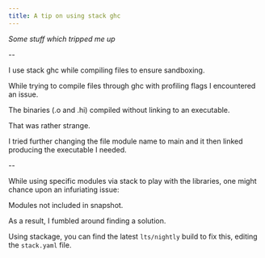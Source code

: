 ```yaml
---
title: A tip on using stack ghc
---
```


*Some stuff which tripped me up*

--

I use stack ghc while compiling files to ensure sandboxing.

While trying to compile files through ghc with profiling flags I encountered an issue.

The binaries (.o and .hi) compiled without linking to an executable.

That was rather strange.

I tried further changing the file module name to main and it then linked producing the executable I needed.

--

While using specific modules via stack to play with the libraries, one might chance upon an infuriating issue:
 
Modules not included in snapshot.

As a result, I fumbled around finding a solution.

Using stackage, you can find the latest `lts/nightly` build to fix this, editing the `stack.yaml` file.
